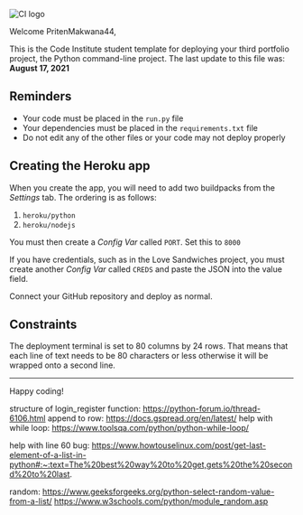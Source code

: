 ![CI logo](https://codeinstitute.s3.amazonaws.com/fullstack/ci_logo_small.png)

Welcome PritenMakwana44,

This is the Code Institute student template for deploying your third portfolio project, the Python command-line project. The last update to this file was: **August 17, 2021**

## Reminders

* Your code must be placed in the `run.py` file
* Your dependencies must be placed in the `requirements.txt` file
* Do not edit any of the other files or your code may not deploy properly

## Creating the Heroku app

When you create the app, you will need to add two buildpacks from the _Settings_ tab. The ordering is as follows:

1. `heroku/python`
2. `heroku/nodejs`

You must then create a _Config Var_ called `PORT`. Set this to `8000`

If you have credentials, such as in the Love Sandwiches project, you must create another _Config Var_ called `CREDS` and paste the JSON into the value field.

Connect your GitHub repository and deploy as normal.

## Constraints

The deployment terminal is set to 80 columns by 24 rows. That means that each line of text needs to be 80 characters or less otherwise it will be wrapped onto a second line.

-----
Happy coding!


structure of login_register function:
https://python-forum.io/thread-6106.html
append to row:
https://docs.gspread.org/en/latest/
help with while loop:
https://www.toolsqa.com/python/python-while-loop/

help with line 60 bug:
https://www.howtouselinux.com/post/get-last-element-of-a-list-in-python#:~:text=The%20best%20way%20to%20get,gets%20the%20second%20to%20last.

random:
https://www.geeksforgeeks.org/python-select-random-value-from-a-list/
https://www.w3schools.com/python/module_random.asp

